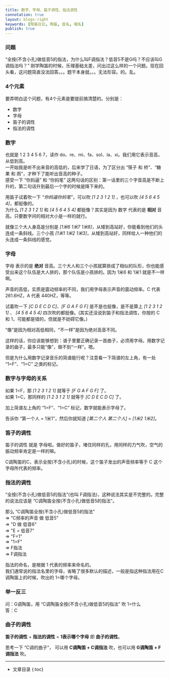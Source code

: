 ```yaml
---
title: 数字、字母、笛子调性、指法调性
connotation: true
layout: blogs-right
keywords: [陶笛日记, 陶笛, 音名, 唱名]
publish: true
---
```


### 问题

“全按(不含小孔)做低音5的指法，为什么叫F调指法？低音5不是G吗？不应该叫G调指法吗？” 刚学陶笛的时候，乐理基础太差，问出过这么样的一个问题。现在回头看，这问题简直没法回答。。。题干本身就。。。无法形容。的。乱。

### 4个元素

要弄明白这个问题，有4个元素是要提前搞清楚的。分别是：

- 数字
- 字母
- 笛子的调性
- 指法的调性

### 数字

也就是 1 2 3 4 5 6 7，读作 do、re、mi、fa、sol、la、xi。我们用它表示音高，从低到高。    
一开始我是听不出来音的高低的，后来学了日语，为了区分出 “筷子 和 桥”、“糖果 和 雨”，才种下了能听出音高的种子。   
感受一下 “你妈逼” 和 “你妈笔” 这两句话的区别：第一话里的三个字音高是不断上升的，第二句话升到最后一个字的时候是降下来的。    

用笛子试着吹一下 *“你妈逼你妈笔”*，可以吹 *[1 2 3 1 2 1]* ，也可以吹 *[4 5 6 4 5 4]*，都挺像的。   
为什么 *[1 2 3 1 2 1]* 和 *[4 5 6 4 5 4]* 都挺像？其实是因为 数字 代表的是 **相对** 音高。只要数字间的相对大小是一样的就行。    

就像三个大人身高是分别是 *[1米6 1米7 1米8]*，从矮到高站好，你能看到他们的头连成一条斜线。三个小孩 *[1米1 1米2 1米3]*，从矮到高站好，同样给人一种他们的头连成一条斜线的感觉。    

### 字母

字母 表示的是 **绝对** 音高。三个大人和三个小孩就算排成了相似的队形，你也能感受出来这个队伍是大人排的，那个队伍是小孩排的。因为 1米6 和 1米1 就是不一样啊。     

声音的高低，实质是震动频率的不同，我们用字母表示声音的震动频率。C 代表 261.6HZ，A 代表 440HZ，等等。    

试着吹一下 *[C D E C D C]*、*[F G A F G F]* 是不是也挺像，是不是算上 *[1 2 3 1 2 1]* 、 *[4 5 6 4 5 4]*  四次吹的都挺像。(其实还没说到笛子和指法调性，你按的 C 和 1，可能都是错的，但就是不妨碍它像。)      

“像”是因为相对高低相同，“不一样”是因为绝对高音不同。    

这样的话，你应该能够想到：谱子里要正确记录一首曲子，必须用字母。用数字记录的曲子，最多只能“像”，做不到“一样”。嗯。      

但是为什么用数字记录音乐的简谱能行呢？注意看一下简谱的左上角，有一处 “1=F”、“1=C” 之类的标记。    

### 数字与字母的关系

如果 1=F，那 *[1 2 3 1 2 1]* 就等于 *[F G A F G F]* 了。    
如果 1=C，那同样的 *[1 2 3 1 2 1]* 就等于 *[C D E C D C]* 了。  

加上简谱左上角的 “1=F”、“1=C” 标记，数字就能表示字母了。    

告诉你 “第一个人 = 1米1”，然后你就知道 *[第二个人 第二个人]* = *[1米2 1米2]*。  

### 笛子的调性

笛子的调性 就是 字母啦。做好的笛子，堵住同样的孔，用同样的力气吹，空气的振动频率肯定是一样的嘛。    

C调陶笛的C，表示全按(不含小孔)的时候，这个笛子发出的声音频率等于 C 这个字母所代表的频率。 

### 指法的调性

“全按(不含小孔)做低音5的指法”(也叫 F调指法)，这种说法其实是不完整的。完整的说法应该是 “C调陶笛全按(不含小孔)做低音5的指法”。  

那么 “C调陶笛全按(不含小孔)做低音5的指法”     
=> “C频率的声音 做 低音5”     
=> "D 做 低音6"     
=> "E = 低音7"      
=> "F=1"        
=> "1=F"    
=> F指法    
=> F调指法     

指法的命名，是根据 1 代表的频率来命名的。       
我们通常说的指法名里的字母，省略了很多默认的描述，一般是指这种指法用在C调陶笛上的时候，吹出的 1=哪个字母。       

### 举一反三

问：G调陶笛，用 “C调陶笛全按(不含小孔)做低音5的指法” 吹 1=什么        
答：C       


### 曲子的调性

**笛子的调性** + **指法的调性** = **1表示哪个字母** 即 **曲子的调性**。    

思考一下 “C调的曲子”， 可以用 **C调陶笛 + C调指法** 吹，也可以用 **G调陶笛 + F调指法** 吹。

---

* 文章目录
{:toc}